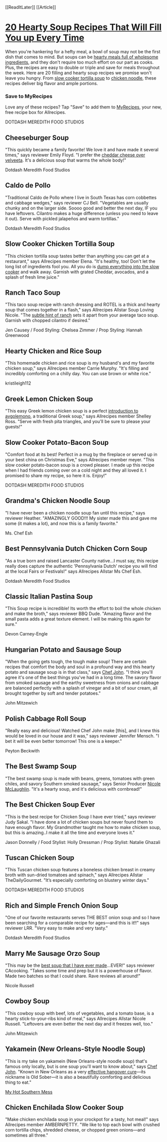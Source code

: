 [[ReadItLater]] [[Article]]

# [20 Hearty Soup Recipes That Will Fill You up Every Time](https://www.allrecipes.com/hearty-soup-recipes-11807556)

When you're hankering for a hefty meal, a bowl of soup may not be the first dish that comes to mind. But soups can be [hearty meals full of wholesome ingredients](https://www.allrecipes.com/gallery/hearty-meatless-soups-and-stews/), and they don't require too much effort on our part as cooks. Plus, the recipes are easy to double or triple and save for meals throughout the week. Here are 20 filling and hearty soup recipes we promise won't leave you hungry. From [slow cooker tortilla soup](https://www.allrecipes.com/recipe/89539/slow-cooker-chicken-tortilla-soup/) to [chicken noodle](https://www.allrecipes.com/recipe/8562/chicken-noodle-soup/), these recipes deliver big flavor and ample portions.

### Save to MyRecipes

Love any of these recipes? Tap "Save" to add them to [MyRecipes](https://www.myrecipes.com/?utm_source=allrecipes&utm_medium=editorial), your new, free recipe box for Allrecipes.

DOTDASH MEREDITH FOOD STUDIOS 

## Cheeseburger Soup

"This quickly became a family favorite! We love it and have made it several times," says reviewer Emily Floyd. "I prefer the [cheddar cheese over velveeta](https://www.allrecipes.com/gallery/velveeta-recipes/). It's a delicious soup that warms the whole body!"

Dotdash Meredith Food Studios

## Caldo de Pollo

"Traditional Caldo de Pollo where I live in South Texas has corn cobbettes and cabbage wedges," says reviewer CJ Bell. "Vegetables are usually chunky and on the larger side. Soooo good and better the next day, IF you have leftovers. Cilantro makes a huge difference (unless you need to leave it out). Serve with pickled jalapeños and warm tortillas."

Dotdash Meredith Food Studios

## Slow Cooker Chicken Tortilla Soup

"This chicken tortilla soup tastes better than anything you can get at a restaurant," says Allrecipes member Elena. "It's healthy, too! Don't let the long list of ingredients fool you. All you do is [dump everything into the slow cooker](https://www.allrecipes.com/gallery/dump-dinner-recipes/) and walk away. Garnish with grated Cheddar, avocados, and a splash of fresh lime juice."  

## Ranch Taco Soup

"This taco soup recipe with ranch dressing and ROTEL is a thick and hearty soup that comes together in a flash," says Allrecipes Allstar Soup Loving Nicole. "The [subtle hint of ranch](https://www.allrecipes.com/chefs-favorite-storebought-ranch-dressing-8684308) sets it apart from your average taco soup. Garnish with chopped cilantro if desired."

Jen Causey / Food Styling: Chelsea Zimmer / Prop Styling: Hannah Greenwood

## Hearty Chicken and Rice Soup

"This homemade chicken and rice soup is my husband's and my favorite chicken soup," says Allrecipes member Carrie Murphy. "It's filling and incredibly comforting on a chilly day. You can use brown or white rice."

kristileigh112

## Greek Lemon Chicken Soup

"This easy Greek lemon chicken soup is a perfect [introduction to avgolemono](https://www.allrecipes.com/gallery/avgolemono-soup-recipes/), a traditional Greek soup," says Allrecipes member Shelley Ross. "Serve with fresh pita triangles, and you'll be sure to please your guests!"

## Slow Cooker Potato-Bacon Soup

"Comfort food at its best! Perfect in a mug by the fireplace or served up in your best china on Christmas Eve," says Allrecipes member meyer. "This slow cooker potato-bacon soup is a crowd pleaser. I made up this recipe when I had friends coming over on a cold night and they all loved it. I promised to share my recipe, so here it is. Enjoy!"

DOTDASH MEREDITH FOOD STUDIOS

## Grandma's Chicken Noodle Soup

"I have never been a chicken noodle soup fan until this recipe," says reviewer Heather. "AMAZINGLY GOOD!!! My sister made this and gave me some (it makes a lot), and now this is a family favorite."

Ms. Chef Esh

## Best Pennsylvania Dutch Chicken Corn Soup

"As a true born and raised Lancaster County native...I must say, this recipe really does capture the authentic 'Pennsylvania Dutch' recipe you will find at the local Fairs or Festivals!" says Allrecipes Allstar Ms Chef Esh.

Dotdash Meredith Food Studios

## Classic Italian Pastina Soup

"This Soup recipe is incredible! Its worth the effort to boil the whole chicken and make the broth," says reviewer BBQ Dude. "Amazing flavor and the small pasta adds a great texture element. I will be making this again for sure."

Devon Carney-Engle

## Hungarian Potato and Sausage Soup

"When the going gets tough, the tough make soup! There are certain recipes that comfort the body and soul in a profound way and this hearty potato and sausage soup is in that class," says [Chef John](https://www.allrecipes.com/recipes/16791/everyday-cooking/special-collections/food-wishes/). "I think you'll agree it's one of the best things you've had in a long time. The savory flavor from smoked sausage and the earthy sweetness from onions and cabbage are balanced perfectly with a splash of vinegar and a bit of sour cream, all brought together by soft and tender potatoes."

John Mitzewich

## Polish Cabbage Roll Soup

"Really easy and delicious! Watched Chef John make \[this\], and I knew this would be loved in our house and it was," says reviewer Jennifer Mensch. "I bet it will be even better tomorrow! This one is a keeper."

Peyton Beckwith

## The Best Swamp Soup

"The best swamp soup is made with beans, greens, tomatoes with green chiles, and savory Southern smoked sausage," says Senior Producer [Nicole McLaughlin](https://www.allrecipes.com/author/nicole-mclaughlin/). "It's a hearty soup, and it's delicious with cornbread!"

## The Best Chicken Soup Ever

"This is the best recipe for Chicken Soup I have ever tried," says reviewer Judy Sakal. "I have done a lot of chicken soups but never found them to have enough flavor. My Grandmother taught me how to make chicken soup, but this is amazing..I make it all the time and everyone loves it."

Jason Donnelly / Food Stylist: Holly Dressman / Prop Stylist: Natalie Ghazali

## Tuscan Chicken Soup

"This Tuscan chicken soup features a boneless chicken breast in creamy broth with sun-dried tomatoes and spinach," says Allrecipes Allstar TheDailyGourmet. "It’s especially comforting on blustery winter days."

DOTDASH MEREDITH FOOD STUDIOS

## Rich and Simple French Onion Soup

"One of our favorite restaurants serves THE BEST onion soup and so I have been searching for a comparable recipe for ages—and this is it!!" says reviewer LRR. "Very easy to make and very tasty."  

Dotdash Meredith Food Studios

## Marry Me Sausage Orzo Soup

"This may be the [best soup that I have ever made](https://www.allrecipes.com/gallery/one-hour-soups/)…EVER!" says reviewer CAcooking. "Takes some time and prep but it is a powerhouse of flavor. Made two batches so that I could share. Rave reviews all around!"

Nicole Russell

## Cowboy Soup

"This cowboy soup with beef, lots of vegetables, and a tomato base, is a hearty stick-to-your-ribs kind of meal," says Allrecipes Allstar Nicole Russell. "Leftovers are even better the next day and it freezes well, too."

John Mitzewich

## Yakamein (New Orleans-Style Noodle Soup)

"This is my take on yakamein (New Orleans-style noodle soup) that's famous only locally, but is one soup you'll want to know about," says [Chef John](https://www.allrecipes.com/recipes/16791/everyday-cooking/special-collections/food-wishes/). "Known in New Orleans as a very [effective hangover cure](https://www.allrecipes.com/article/global-hangover-cures/)—its nickname is Old Sober—it is also a beautifully comforting and delicious thing to eat."

[My Hot Southern Mess](https://www.allrecipes.com/cook/myhotsouthernmess)

## Chicken Enchilada Slow Cooker Soup

"Make chicken enchilada soup in your crockpot for a tasty, hot meal!" says Allrecipes member AMBERNPETTY. "We like to top each bowl with crushed corn tortilla chips, shredded cheese, or chopped green onions—and sometimes all three."